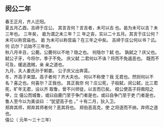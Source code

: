 ## 闵公二年
春王正月，齐人迁阳。  
夏五月乙酉，吉禘于庄公。 其言吉何？言吉者，未可以吉
也。曷为未可以吉？未三年也。 三年矣， 曷为谓之未三年？三
年之丧，实以二十五月。其言于庄公何？未可以称宫庙也。 曷
为未可以称宫庙？在三年之中矣。 吉禘于庄公何以书？讥。 何
讥尔？讥始不三年也。  
秋八月辛丑，公薨。公薨何以不地？隐之也。 何隐尔？弑
也。 孰弑之？庆父也。弑公子牙，今将尔，季子不免。 庆父弑
二君何以不诛？将而不免遏恶也。 既而不可及，缓追逸贼，亲
亲之道也。  
九月，夫人姜氏孙于邾娄。 公子庆父出奔莒。  
冬，齐高子来盟。高子者何？齐大夫也。 何以不称使？我
无君也。然则何以不名？喜之也。何喜尔？正我也。 其正我奈
何？庄公死，子般弑，闵公弑，比三君死，旷年无君，设以齐
取鲁，曾不兴师徒，以言而已矣。 桓公使高子将南阳之甲，立
僖公而城鲁，或曰自鹿门至于争门者是也，或曰自争门至于吏
门者是也，鲁人至今以为美谈曰 ：“犹望高子也 。”
十有二月，狄入卫。  
郑弃其师，郑弃其师者何？恶其将也。 郑伯恶高克，使
之将逐而不纳，弃师之道也。  
僖公（ 元年～三十三年）

